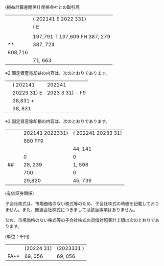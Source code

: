 (損益計算書関係)1 関係会社との取引高  

<table><tr><td></td><td>( 202141 E 2022 331)</td></tr><tr><td></td><td>( E</td></tr><tr><td></td><td></td></tr><tr><td></td><td>197,791 T 197,609 FH 387, 279</td></tr><tr><td>**</td><td>387, 724</td></tr><tr><td>808,716</td><td></td></tr><tr><td></td><td>71, 663</td></tr></table>

※2 固定資産売却益の内容は、次のとおりであります。  

<table><tr><td></td><td>( 202141</td><td>202241</td></tr><tr><td rowspan="7"></td><td>20223 31) E</td><td>2023 3 31) - F9</td></tr><tr><td>38,831 +</td><td></td></tr><tr><td>38, 831</td><td></td></tr></table>

※3 固定資産除却損の内容は、次のとおりであります。  

<table><tr><td></td><td></td><td>202141 2022331)</td><td>( 202241 20233 31)</td></tr><tr><td></td><td></td><td>880 FF9</td><td></td></tr><tr><td></td><td></td><td></td><td>44, 141</td></tr><tr><td></td><td></td><td>0</td><td>0</td></tr><tr><td>##</td><td></td><td>28, 239</td><td>1, 598</td></tr><tr><td></td><td></td><td>700</td><td>0</td></tr><tr><td></td><td></td><td>29,820</td><td>45, 739</td></tr></table>

(有価証券関係)

子会社株式は、市場価格のない株式等のため、子会社株式の時価を記載しておりません。また、関連会社株式につきましては該当事項はありません。

なお、市場価格のない株式等の子会社株式の貸借対照表計上額は次のとおりであります。

(単位：千円)   

<table><tr><td></td><td>(20224 31)</td><td>(2023331 )</td></tr><tr><td>FA+*</td><td>69, 056</td><td>69, 056</td></tr></table>